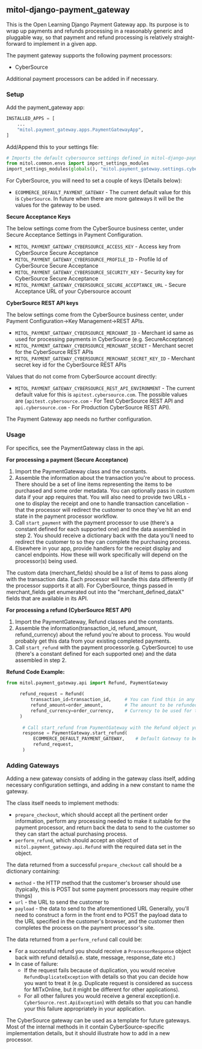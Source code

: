 mitol-django-payment_gateway
---

This is the Open Learning Django Payment Gateway app. Its purpose is to wrap up payments and refunds processing in a reasonably generic and pluggable way, so that payment and refund processing is relatively straight-forward to implement in a given app. 

The payment gateway supports the following payment processors:
- CyberSource

Additional payment processors can be added in if necessary. 

### Setup

Add the payment_gateway app:

```python
INSTALLED_APPS = [
    ...
    "mitol.payment_gateway.apps.PaymentGatewayApp",
]
```

Add/Append this to your settings file:
```python
# Imports the default cybersource settings defined in mitol-django-payment-gateway for CyberSource (There might be other gateways in future)
from mitol.common.envs import import_settings_modules
import_settings_modules(globals(), "mitol.payment_gateway.settings.cybersource")
```

For CyberSource, you will need to set a couple of keys (Details below):

- ```ECOMMERCE_DEFAULT_PAYMENT_GATEWAY``` - The current default value for this is `CyberSource`. In future when there are more gateways it will be the values for the gateway to be used.

**Secure Acceptance Keys**

The below settings come from the CyberSource business center, under Secure Acceptance Settings in Payment Configuration. 

- ```MITOL_PAYMENT_GATEWAY_CYBERSOURCE_ACCESS_KEY``` - Access key from CyberSource Secure Acceptance
- ```MITOL_PAYMENT_GATEWAY_CYBERSOURCE_PROFILE_ID``` - Profile Id of CyberSource Secure Acceptance
- ```MITOL_PAYMENT_GATEWAY_CYBERSOURCE_SECURITY_KEY``` - Security key for CyberSource Secure Acceptance
- ```MITOL_PAYMENT_GATEWAY_CYBERSOURCE_SECURE_ACCEPTANCE_URL``` - Secure Acceptance URL of your Cybersource account

**CyberSource REST API keys**

The below settings come from the CyberSource business center, under Payment Configuration->Key Management->REST APIs.

- ```MITOL_PAYMENT_GATEWAY_CYBERSOURCE_MERCHANT_ID``` - Merchant id same as used for processing payments in CyberSource (e.g. SecureAcceptance)
- ```MITOL_PAYMENT_GATEWAY_CYBERSOURCE_MERCHANT_SECRET``` - Merchant secret for the CyberSource REST APIs
- ```MITOL_PAYMENT_GATEWAY_CYBERSOURCE_MERCHANT_SECRET_KEY_ID``` - Merchant secret key id for the CyberSource REST APIs

Values that do not come from CyberSource account directly:

- ```MITOL_PAYMENT_GATEWAY_CYBERSOURCE_REST_API_ENVIRONMENT``` - The current default value for this is `apitest.cybersource.com`. The possible values are (`apitest.cybersource.com` - For Test CyberSource REST API and `api.cybersource.com` - For Production CyberSource REST API). 


The Payment Gateway app needs no further configuration. 

### Usage

For specifics, see the PaymentGateway class in the api. 

**For processing a payment (Secure Acceptance)**
1. Import the PaymentGateway class and the constants.
2. Assemble the information about the transaction you're about to process. There should be a set of line items representing the items to be purchased and some order metadata. You can optionally pass in custom data if your app requires that. You will also need to provide two URLs - one to display the receipt and one to handle transaction cancellation - that the processor will redirect the customer to once they've hit an end state in the payment processor workflow. 
3. Call ``start_payment`` with the payment processor to use (there's a constant defined for each supported one) and the data assembled in step 2. You should receive a dictionary back with the data you'll need to redirect the customer to so they can complete the purchasing process. 
4. Elsewhere in your app, provide handlers for the receipt display and cancel endpoints. How these will work specifically will depend on the processor(s) being used. 

The custom data (merchant_fields) should be a list of items to pass along with the transaction data. Each processor will handle this data differently (if the processor supports it at all). For CyberSource, things passed in merchant_fields get enumerated out into the "merchant_defined_dataX" fields that are available in its API. 

**For processing a refund (CyberSource REST API)**
1. Import the PaymentGateway, Refund classes and the constants.
2. Assemble the information(transaction_id, refund_amount, refund_currency) about the refund you're about to process. You would probably get this data from your existing completed payments.
3. Call ``start_refund`` with the payment processor(e.g. CyberSource) to use (there's a constant defined for each supported one) and the data assembled in step 2.

**Refund Code Example:**

```python
from mitol.payment_gateway.api import Refund, PaymentGateway
    
     refund_request = Refund(
         transaction_id=transaction_id,     # You can find this in any successful payment's response JSON
         refund_amount=order_amount,        # The amount to be refunded
         refund_currency=order_currency,    # Currency to be used for the refund
     )
    
      # Call start_refund from PaymentGateway with the Refund object you just created above 
      response = PaymentGateway.start_refund(
          ECOMMERCE_DEFAULT_PAYMENT_GATEWAY,    # Default Gateway to be used for processing e.g. CyberSource
          refund_request,
      )


```

### Adding Gateways

Adding a new gateway consists of adding in the gateway class itself, adding necessary configuration settings, and adding in a new constant to name the gateway. 

The class itself needs to implement methods:
- ```prepare_checkout```, which should accept all the pertinent order information, perform any processing needed to make it suitable for the payment processor, and return back the data to send to the customer so they can start the actual purchasing process. 
- ```perform_refund```, which should accept an object of `mitol.payment_gateway.api.Refund` with the required data set in the object. 

The data returned from a successful ```prepare_checkout``` call should be a dictionary containing:
- ```method``` - the HTTP method that the customer's browser should use (typically, this is POST but some payment processors may require other things)
- ```url``` - the URL to send the customer to
- ```payload``` - the data to send to the aforementioned URL
Generally, you'll need to construct a form in the front end to POST the payload data to the URL specified in the customer's browser, and the customer then completes the process on the payment processor's site. 


The data returned from a ```perform_refund``` call could be:

- For a successful refund you should receive a `ProcessorResponse` object back with refund details(i.e. state, message, response_date etc.)
- In case of failure:
    - If the request fails because of duplication, you would receive `RefundDuplicateException` with details so that you can decide how you want to treat it (e.g. Duplicate request is considered as success for MITxOnline, but it might be different for other applications).
    - For all other failures you would receive a general exception(i.e. `CyberSource.rest.ApiException`) with details so that you can handle your this failure appropriately in your application.


The CyberSource gateway can be used as a template for future gateways. Most of the internal methods in it contain CyberSource-specific implementation details, but it should illustrate how to add in a new processor. 